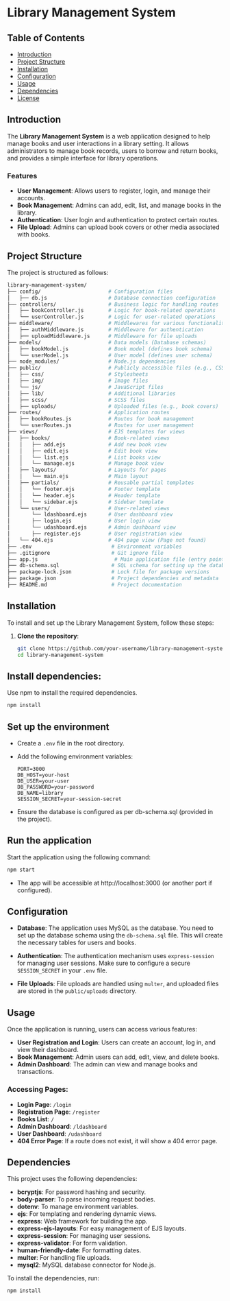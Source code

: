 # Library Management System

## Table of Contents
- [Introduction](#introduction)
- [Project Structure](#project-structure)
- [Installation](#installation)
- [Configuration](#configuration)
- [Usage](#usage)
- [Dependencies](#dependencies)
- [License](#license)

## Introduction

The **Library Management System** is a web application designed to help manage books and user interactions in a library setting. It allows administrators to manage book records, users to borrow and return books, and provides a simple interface for library operations.

### Features
- **User Management**: Allows users to register, login, and manage their accounts.
- **Book Management**: Admins can add, edit, list, and manage books in the library.
- **Authentication**: User login and authentication to protect certain routes.
- **File Upload**: Admins can upload book covers or other media associated with books.

## Project Structure

The project is structured as follows:

```bash
library-management-system/
├── config/                      # Configuration files
│   ├── db.js                    # Database connection configuration
├── controllers/                 # Business logic for handling routes
│   ├── bookController.js        # Logic for book-related operations
│   └── userController.js        # Logic for user-related operations
├── middleware/                  # Middlewares for various functionalities
│   ├── authMiddleware.js        # Middleware for authentication
│   ├── uploadMiddleware.js      # Middleware for file uploads
├── models/                      # Data models (Database schemas)
│   ├── bookModel.js             # Book model (defines book schema)
│   └── userModel.js             # User model (defines user schema)
├── node_modules/                # Node.js dependencies
├── public/                      # Publicly accessible files (e.g., CSS, images)
│   ├── css/                     # Stylesheets
│   ├── img/                     # Image files
│   └── js/                      # JavaScript files
│   ├── lib/                     # Additional libraries
│   ├── scss/                    # SCSS files
│   ├── uploads/                 # Uploaded files (e.g., book covers)
├── routes/                      # Application routes
│   ├── bookRoutes.js            # Routes for book management
│   └── userRoutes.js            # Routes for user management
├── views/                       # EJS templates for views
│   ├── books/                   # Book-related views
│   │   ├── add.ejs              # Add new book view
│   │   ├── edit.ejs             # Edit book view
│   │   └── list.ejs             # List books view
│   │   └── manage.ejs           # Manage book view
│   ├── layouts/                 # Layouts for pages
│   │   └── main.ejs             # Main layout
│   ├── partials/                # Reusable partial templates
│   │   └── footer.ejs           # Footer template
│   │   └── header.ejs           # Header template
│   │   └── sidebar.ejs          # Sidebar template
│   └── users/                   # User-related views
│       └── ldashboard.ejs       # User dashboard view
│       ├── login.ejs            # User login view
│       └── udashboard.ejs       # Admin dashboard view
│       ├── register.ejs         # User registration view
│   └── 404.ejs                  # 404 page view (Page not found)
├── .env                          # Environment variables
├── .gitignore                    # Git ignore file
├── app.js                         # Main application file (entry point)
├── db-schema.sql                 # SQL schema for setting up the database
├── package-lock.json             # Lock file for package versions
├── package.json                  # Project dependencies and metadata
├── README.md                     # Project documentation

```

## Installation

To install and set up the Library Management System, follow these steps:

1. **Clone the repository**:

   ```bash
   git clone https://github.com/your-username/library-management-system.git
   cd library-management-system


## Install dependencies:

Use npm to install the required dependencies.

```bash
npm install
```

## Set up the environment

- Create a `.env` file in the root directory.
- Add the following environment variables:

  ```plaintext
  PORT=3000
  DB_HOST=your-host
  DB_USER=your-user
  DB_PASSWORD=your-password
  DB_NAME=library
  SESSION_SECRET=your-session-secret

- Ensure the database is configured as per db-schema.sql (provided in the project).


## Run the application

Start the application using the following command:

```bash
npm start
``` 

- The app will be accessible at http://localhost:3000 (or another port if configured).


## Configuration

- **Database**: The application uses MySQL as the database. You need to set up the database schema using the `db-schema.sql` file. This will create the necessary tables for users and books.
  
- **Authentication**: The authentication mechanism uses `express-session` for managing user sessions. Make sure to configure a secure `SESSION_SECRET` in your `.env` file.

- **File Uploads**: File uploads are handled using `multer`, and uploaded files are stored in the `public/uploads` directory.

## Usage

Once the application is running, users can access various features:

- **User Registration and Login**: Users can create an account, log in, and view their dashboard.
- **Book Management**: Admin users can add, edit, view, and delete books.
- **Admin Dashboard**: The admin can view and manage books and transactions.

### Accessing Pages:

- **Login Page**: `/login`
- **Registration Page**: `/register`
- **Books List**: `/`
- **Admin Dashboard**: `/ldashboard`
- **User Dashboard**: `/udashboard`
- **404 Error Page**: If a route does not exist, it will show a 404 error page.

## Dependencies

This project uses the following dependencies:

- **bcryptjs**: For password hashing and security.
- **body-parser**: To parse incoming request bodies.
- **dotenv**: To manage environment variables.
- **ejs**: For templating and rendering dynamic views.
- **express**: Web framework for building the app.
- **express-ejs-layouts**: For easy management of EJS layouts.
- **express-session**: For managing user sessions.
- **express-validator**: For form validation.
- **human-friendly-date**: For formatting dates.
- **multer**: For handling file uploads.
- **mysql2**: MySQL database connector for Node.js.

To install the dependencies, run:

```bash
npm install
